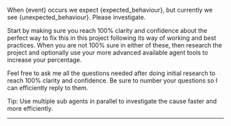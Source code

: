 When {event} occurs we expect {expected_behaviour}, but currently we see {unexpected_behaviour}. Please investigate.

Start by making sure you reach 100% clarity and confidence about the perfect way to fix this in this project following its way of working and best practices. When you are not 100% sure in either of these, then research the project and optionally use your more advanced available agent tools to increase your percentage.

Feel free to ask me all the questions needed after doing initial research to reach 100% clarity and confidence. Be sure to number your questions so I can efficiently reply to them.

Tip: Use multiple sub agents in parallel to investigate the cause faster and more efficiently.

---
</event>
<event>
<expected_behaviour>
</expected_behaviour>
<unexpected_behaviour>
</unexpected_behaviour>
